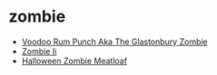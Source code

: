 # zombie

 * [Voodoo Rum Punch Aka The Glastonbury Zombie](../../index/v/voodoo-rum-punch-aka-the-glastonbury-zombie-51167600.json)
 * [Zombie Ii](../../index/z/zombie-ii-200641.json)
 * [Halloween Zombie Meatloaf](../../index/h/halloween-zombie-meatloaf.json)
